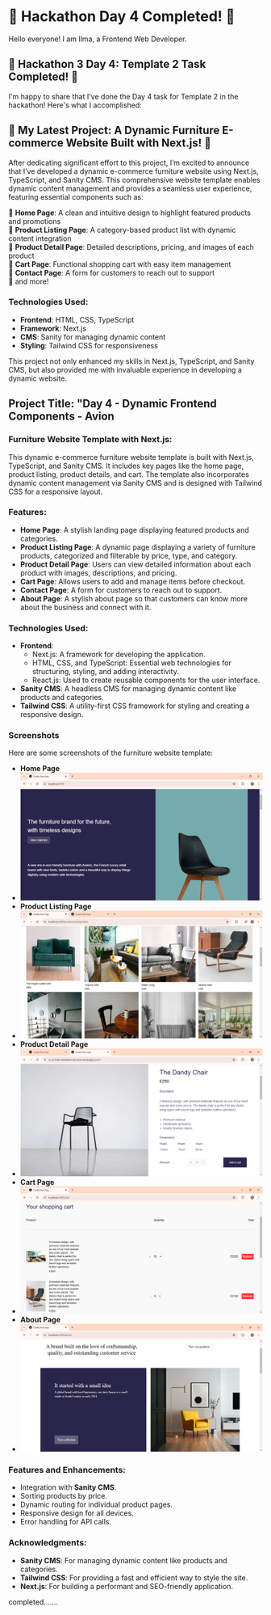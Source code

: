 # 🌟 Hackathon Day 4 Completed! 🌟

Hello everyone! I am Ilma, a Frontend Web Developer.

## 🚀 Hackathon 3 Day 4: Template 2 Task Completed! 🚀

I'm happy to share that I've done the Day 4 task for Template 2 in the hackathon! Here's what I accomplished:

## 🚀 My Latest Project: A Dynamic Furniture E-commerce Website Built with Next.js! 🚀

After dedicating significant effort to this project, I’m excited to announce that I’ve developed a dynamic e-commerce furniture website using Next.js, TypeScript, and Sanity CMS. This comprehensive website template enables dynamic content management and provides a seamless user experience, featuring essential components such as:

🔹 **Home Page**: A clean and intuitive design to highlight featured products and promotions  
🔹 **Product Listing Page**: A category-based product list with dynamic content integration  
🔹 **Product Detail Page**: Detailed descriptions, pricing, and images of each product  
🔹 **Cart Page**: Functional shopping cart with easy item management  
🔹 **Contact Page**: A form for customers to reach out to support  
🔹 and more!

### Technologies Used:
- **Frontend**: HTML, CSS, TypeScript  
- **Framework**: Next.js  
- **CMS**: Sanity for managing dynamic content  
- **Styling**: Tailwind CSS for responsiveness  

This project not only enhanced my skills in Next.js, TypeScript, and Sanity CMS, but also provided me with invaluable experience in developing a dynamic website.

## Project Title: "Day 4 - Dynamic Frontend Components - Avion

### Furniture Website Template with Next.js:

This dynamic e-commerce furniture website template is built with Next.js, TypeScript, and Sanity CMS. It includes key pages like the home page, product listing, product details, and cart. The template also incorporates dynamic content management via Sanity CMS and is designed with Tailwind CSS for a responsive layout.

### Features:
- **Home Page**: A stylish landing page displaying featured products and categories.
- **Product Listing Page**: A dynamic page displaying a variety of furniture products, categorized and filterable by price, type, and category.
- **Product Detail Page**: Users can view detailed information about each product with images, descriptions, and pricing.
- **Cart Page**: Allows users to add and manage items before checkout.
- **Contact Page**: A form for customers to reach out to support.
- **About Page**: A stylish about page so that customers can know more about the business and connect with it.

### Technologies Used:
- **Frontend**:  
  - Next.js: A framework for developing the application.
  - HTML, CSS, and TypeScript: Essential web technologies for structuring, styling, and adding interactivity.
  - React.js: Used to create reusable components for the user interface.
- **Sanity CMS**: A headless CMS for managing dynamic content like products and categories.
- **Tailwind CSS**: A utility-first CSS framework for styling and creating a responsive design.

### Screenshots
Here are some screenshots of the furniture website template:
- **Home Page**
- ![Home Page](public/home.png)
- **Product Listing Page**
- ![Product Listing Page](public/productListing.png)
- **Product Detail Page**
- ![Product Details Page](public/productdetail.png)
- **Cart Page**
- ![Cart Page](public/cart.png)
- **About Page**
- ![About Page](public/about.png)

### Features and Enhancements:
- Integration with **Sanity CMS**.
- Sorting products by price.
- Dynamic routing for individual product pages.
- Responsive design for all devices.
- Error handling for API calls.

### Acknowledgments:
- **Sanity CMS**: For managing dynamic content like products and categories.
- **Tailwind CSS**: For providing a fast and efficient way to style the site.
- **Next.js**: For building a performant and SEO-friendly application.

completed.......
